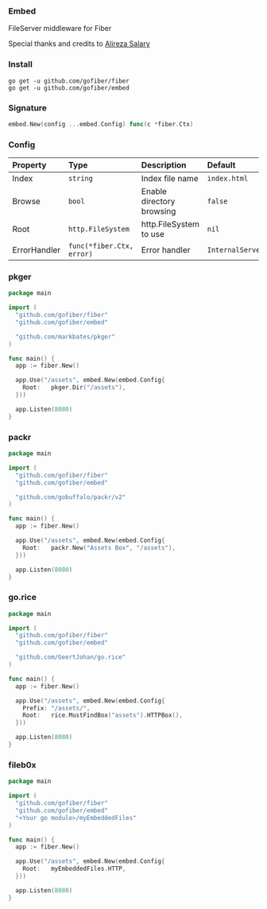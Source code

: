 ### Embed
FileServer middleware for Fiber

Special thanks and credits to [Alireza Salary](https://github.com/arsmn)

### Install
```
go get -u github.com/gofiber/fiber
go get -u github.com/gofiber/embed
```

### Signature
```go
embed.New(config ...embed.Config) func(c *fiber.Ctx)
```

### Config
| Property | Type | Description | Default |
| :--- | :--- | :--- | :--- |
| Index | `string` | Index file name | `index.html` |
| Browse | `bool` | Enable directory browsing | `false` |
| Root | `http.FileSystem` | http.FileSystem to use | `nil` |
| ErrorHandler | `func(*fiber.Ctx, error)` | Error handler | `InternalServerError` |

### pkger

```go
package main

import (
  "github.com/gofiber/fiber"
  "github.com/gofiber/embed"

  "github.com/markbates/pkger"
)

func main() {
  app := fiber.New()

  app.Use("/assets", embed.New(embed.Config{
    Root:   pkger.Dir("/assets"),
  }))

  app.Listen(8080)
}
```

### packr

```go
package main

import (
  "github.com/gofiber/fiber"
  "github.com/gofiber/embed"

  "github.com/gobuffalo/packr/v2"
)

func main() {
  app := fiber.New()

  app.Use("/assets", embed.New(embed.Config{
    Root:   packr.New("Assets Box", "/assets"),
  }))

  app.Listen(8080)
}
```

### go.rice

```go
package main

import (
  "github.com/gofiber/fiber"
  "github.com/gofiber/embed"

  "github.com/GeertJohan/go.rice"
)

func main() {
  app := fiber.New()

  app.Use("/assets", embed.New(embed.Config{
    Prefix: "/assets/",
    Root:   rice.MustFindBox("assets").HTTPBox(),
  }))

  app.Listen(8080)
}
```

### fileb0x

```go
package main

import (
  "github.com/gofiber/fiber"
  "github.com/gofiber/embed"
  "<Your go module>/myEmbeddedFiles"
)

func main() {
  app := fiber.New()

  app.Use("/assets", embed.New(embed.Config{
    Root:   myEmbeddedFiles.HTTP,
  }))

  app.Listen(8080)
}
```